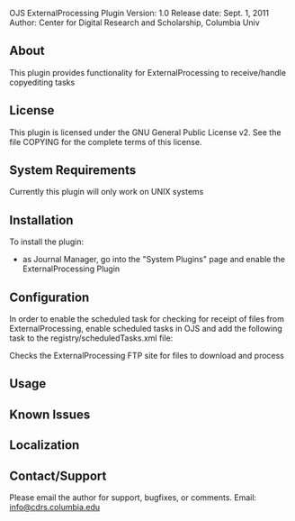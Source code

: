 OJS ExternalProcessing Plugin
Version: 1.0
Release date: Sept. 1, 2011
Author: Center for Digital Research and Scholarship, Columbia Univ

About
-----
This plugin provides functionality for ExternalProcessing to receive/handle copyediting tasks

License
-------
This plugin is licensed under the GNU General Public License v2. See the file COPYING for the complete terms of this license.

System Requirements
-------------------
Currently this plugin will only work on UNIX systems

Installation
------------
To install the plugin:
- as Journal Manager, go into the "System Plugins" page and enable the ExternalProcessing Plugin

Configuration
------------

In order to enable the scheduled task for checking for receipt of files from ExternalProcessing, enable scheduled tasks in OJS and
add the following task to the registry/scheduledTasks.xml file:

<task class="plugins.generic.externalProcessing.CheckExternalProcessingFTP">
	<descr>Checks the ExternalProcessing FTP site for files to download and process</descr>
	<frequency minute="0"/>
</task>

Usage
-----

Known Issues
------------

Localization
------------

Contact/Support
---------------
Please email the author for support, bugfixes, or comments.
Email: <info@cdrs.columbia.edu>

